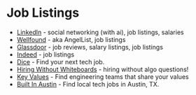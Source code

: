 # Job Listings

- [LinkedIn](https://linkedin.com) - social networking (with ai), job listings, salaries
- [Wellfound](https://angel.co/) - aka AngelList, job listings
- [Glassdoor](https://www.glassdoor.com/) - job reviews, salary listings, job listings
- [Indeed](https://www.indeed.com/) - job listings
- [Dice](https://www.dice.com/) - Find your next tech job.
- [Hiring Without Whiteboards](https://github.com/poteto/hiring-without-whiteboards) - hiring without algo questions!
- [Key Values](https://www.keyvalues.com/) - Find engineering teams that share your values
- [Built In Austin](https://www.builtinaustin.com/) - Find local tech jobs in Austin, TX.
